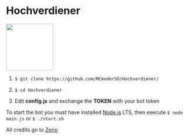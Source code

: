# Hochverdiener
<img src="http://178.254.18.170/content/img/Hochverdiener.jpg" width="128px" style="text-align: center;">


1. ``$ git clone https://github.com/MCmoderSD/Hochverdiener/``

2. ``$ cd Hochverdiener``

3. Edit **config.js** and exchange the **TOKEN** with your bot token

To start the bot you must have installed [Node.js](https://nodejs.org/en/ "node.js") LTS, then execute ``$ node main.js`` or ``$ ./start.sh``

All credits go to [Zerio](https://github.com/ZerioDev/Music-bot "Zerio")
